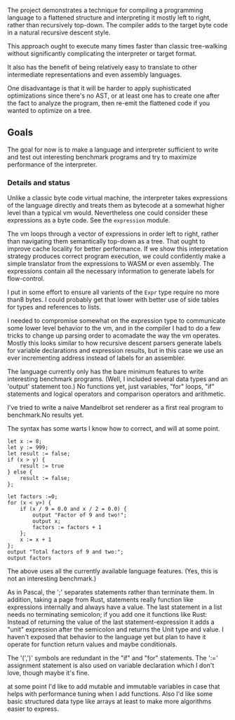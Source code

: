 The project demonstrates a technique for compiling a programming language to a flattened structure and interpreting it mostly left to right, rather than recursively top-down. The compiler adds to the target byte code in a natural recursive descent style.

This approach ought to execute many times faster than classic tree-walking without significantly complicating the interpreter or target format.

It also has the benefit of being relatively  easy to translate to other intermediate representations and even assembly languages. 

One disadvantage is that it will be harder to apply suphisticated optimizations since there's no AST, or at least one has to create one after the fact to analyze the program, then re-emit the flattened code if you wanted to optimize on a tree.

## Goals

The goal for now is to make a language and interpreter sufficient to write and test out interesting benchmark programs and try to maximize performance of the interpreter.

### Details and status

Unlike a classic byte code virtual machine, the interpreter takes expressions of the language directly and treats them as bytecode at a somewhat higher level than a typical vm would. Nevertheless one could consider these expressions as a byte code.  See the `expression` module.

The vm loops through a vector of expressions in order left to right, rather than navigating them semantically top-down as a tree. That ought to improve cache locality for better performance. If we show this interpretation strategy produces correct program execution, we could confidently make a simple translator from the expressions to WASM or even assembly. The expressions contain all the necessary information to generate labels for flow-control.

I put in some effort to ensure all varients  of the `Expr` type require no more than8 bytes. I could probably get that lower with better use of side tables for types and references to lists.

I needed to compromise  somewhat on the expression type to communicate some lower level behavior to the vm, and in the compiler I had to do a few tricks to change up parsing order to 
 acomadate the way the vm operates. Mostly this looks similar to how recursive descent parsers generate labels for variable declarations and expression results, but in this case we use an ever incrementing address instead of labels for an assembler. 

The language currently only has the bare minimum features to write interesting benchmark programs. (Well, I included several data types and an 'output' statement too.) No functions yet, just variables, "for" loops, "if" statements and logical operators and comparison operators and arithmetic.

I've tried to write a naive Mandelbrot set renderer as a first real program to benchmark.No results yet.

The syntax has some warts I know how to correct, and will at some point.

```
let x := 8;
let y := 999;
let result := false;
if (x > y) {
    result := true
} else {
    result := false;
};

let factors :=0;
for (x < y>) {    
    if (x / 9 = 0.0 and x / 2 = 0.0) {
        output "Factor of 9 and two!";
        output x;
        factors := factors + 1
    };
    x := x + 1
};
output "Total factors of 9 and two:";
output factors
```

The above uses all the currently available language features. (Yes, this is not an interesting benchmark.) 

As in Pascal, the ';' separates statements rather than terminate them. In addition, taking a page from Rust, statements really function like expressions internally and always have a value. The last statement in a list needs no terminating semicolon; if you add one it functions like Rust: Instead of returning the value of the last statement-expression it adds a "unit" expression after the semicolon and returns the Unit type and value. I haven't exposed that behavior to the language yet but plan to have it operate for function return values and maybe conditionals.

The '(',')' symbols are redundant in the "if" and "for" statements. The ':=' assignment statement is also used on variable declaration which I don't love, though maybe it's fine. 

at some point I'd like to add mutable and immutable variables in case that helps with performance tuning when I add functions. Also I'd like some basic structured data type like arrays at least to make more algorithms easier to express.
